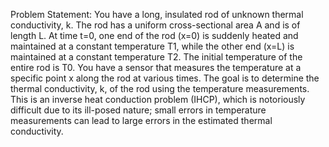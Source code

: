 Problem Statement: You have a long, insulated rod of unknown thermal conductivity, k. 
The rod has a uniform cross-sectional area A and is of length L.
At time t=0, one end of the rod (x=0) is suddenly heated and maintained at a constant temperature T1,
while the other end (x=L) is maintained at a constant temperature T2.
The initial temperature of the entire rod is T0.
You have a sensor that measures the temperature at a specific point x along the rod at various times.
The goal is to determine the thermal conductivity, k, of the rod using the temperature measurements.
This is an inverse heat conduction problem (IHCP), which is notoriously difficult due to its ill-posed nature;
small errors in temperature measurements can lead to large errors in the estimated thermal conductivity.
